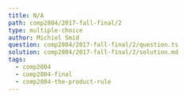 ```yaml
---
title: N/A
path: comp2804/2017-fall-final/2
type: multiple-choice
author: Michiel Smid
question: comp2804/2017-fall-final/2/question.ts
solution: comp2804/2017-fall-final/2/solution.md
tags:
  - comp2804
  - comp2804-final
  - comp2804-the-product-rule
---
```

